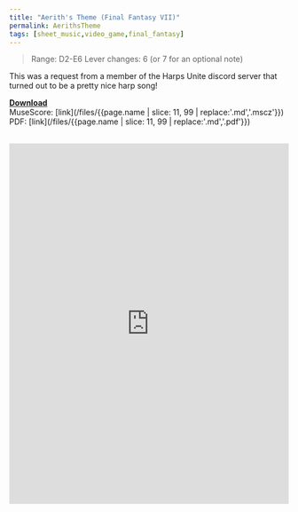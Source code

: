 ```yaml
---
title: "Aerith's Theme (Final Fantasy VII)"
permalink: AerithsTheme
tags: [sheet_music,video_game,final_fantasy]
---
```


> Range: D2-E6
> Lever changes: 6 (or 7 for an optional note)

This was a request from a member of the Harps Unite discord server that turned out to be a pretty nice harp song!

<b><u>Download</u></b><br>
MuseScore: [link](/files/{{page.name | slice: 11, 99 | replace:'.md','.mscz'}})<br>
PDF: [link](/files/{{page.name | slice: 11, 99 | replace:'.md','.pdf'}})<br><br>
<object data="/files/{{page.name | slice: 11, 99 | replace:'.md','.pdf'}}" type='application/pdf'>
<iframe src="https://docs.google.com/viewer?url=https://harp.nebtown.info/files/{{page.name | slice: 11, 99 | replace:'.md','.pdf'}}&embedded=true" style="width:100%; height:650px;" frameborder="0"></iframe>
</object>
